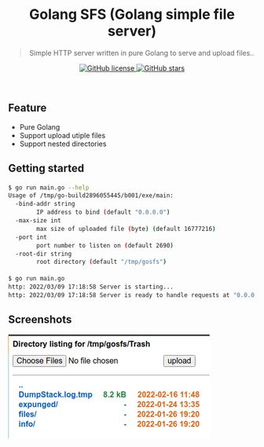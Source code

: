 <div align="center">
	<h1>Golang SFS (Golang simple file server)</h1>
	<blockquote align="center">Simple HTTP server written in pure Golang to serve and upload files..</blockquote>
	<p>
		<a href="https://github.com/ntk148v/gosfs/blob/master/LICENSE">
			<img alt="GitHub license" src="https://img.shields.io/github/license/ntk148v/gosfs?style=for-the-badge">
		</a>
		<a href="https://github.com/ntk148v/gosfs/stargazers">
			<img alt="GitHub stars" src="https://img.shields.io/github/stars/ntk148v/gosfs?style=for-the-badge">
		</a>
		<br>
<!--		<a href="https://github.com/ntk148v/gosfs/actions">
			<img alt="Windows Build Status" src="https://img.shields.io/github/workflow/status/ntk148v/gosfs/Windows%20Build?style=flat-square&logo=github&label=Windows">
		</a>
		<a href="https://github.com/ntk148v/gosfs/actions">
			<img alt="GNU/Linux Build Status" src="https://img.shields.io/github/workflow/status/ntk148v/gosfs/Linux%20Build?style=flat-square&logo=github&label=GNU/Linux">
		</a>
		<a href="https://github.com/ntk148v/gosfs/actions">
			<img alt="MacOS Build Status" src="https://img.shields.io/github/workflow/status/ntk148v/gosfs/MacOS%20Build?style=flat-square&logo=github&label=MacOS">
		</a>
		<br>-->
	</p><br>
</div>

## Feature

- Pure Golang
- Support upload utiple files
- Support nested directories

## Getting started

```bash
$ go run main.go --help
Usage of /tmp/go-build2896055445/b001/exe/main:
  -bind-addr string
        IP address to bind (default "0.0.0.0")
  -max-size int
        max size of uploaded file (byte) (default 16777216)
  -port int
        port number to listen on (default 2690)
  -root-dir string
        root directory (default "/tmp/gosfs")

$ go run main.go
http: 2022/03/09 17:18:58 Server is starting...
http: 2022/03/09 17:18:58 Server is ready to handle requests at "0.0.0.0:2690"
```

## Screenshots

![](screenshots/screen1.png)
